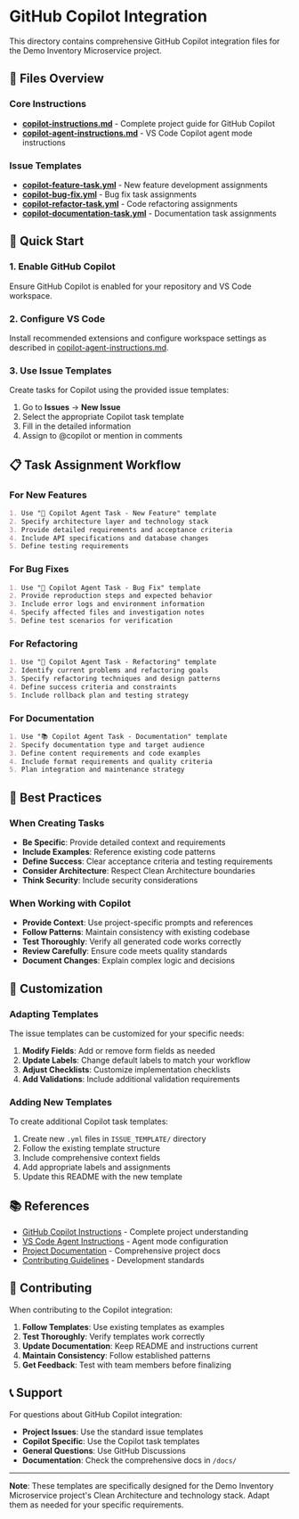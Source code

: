# GitHub Copilot Integration

This directory contains comprehensive GitHub Copilot integration files for the Demo Inventory Microservice project.

## 📁 Files Overview

### Core Instructions
- **[copilot-instructions.md](copilot-instructions.md)** - Complete project guide for GitHub Copilot
- **[copilot-agent-instructions.md](copilot-agent-instructions.md)** - VS Code Copilot agent mode instructions

### Issue Templates
- **[copilot-feature-task.yml](ISSUE_TEMPLATE/copilot-feature-task.yml)** - New feature development assignments
- **[copilot-bug-fix.yml](ISSUE_TEMPLATE/copilot-bug-fix.yml)** - Bug fix task assignments  
- **[copilot-refactor-task.yml](ISSUE_TEMPLATE/copilot-refactor-task.yml)** - Code refactoring assignments
- **[copilot-documentation-task.yml](ISSUE_TEMPLATE/copilot-documentation-task.yml)** - Documentation task assignments

## 🚀 Quick Start

### 1. Enable GitHub Copilot
Ensure GitHub Copilot is enabled for your repository and VS Code workspace.

### 2. Configure VS Code
Install recommended extensions and configure workspace settings as described in [copilot-agent-instructions.md](copilot-agent-instructions.md).

### 3. Use Issue Templates
Create tasks for Copilot using the provided issue templates:

1. Go to **Issues** → **New Issue**
2. Select the appropriate Copilot task template
3. Fill in the detailed information
4. Assign to @copilot or mention in comments

## 📋 Task Assignment Workflow

### For New Features
```markdown
1. Use "🤖 Copilot Agent Task - New Feature" template
2. Specify architecture layer and technology stack
3. Provide detailed requirements and acceptance criteria
4. Include API specifications and database changes
5. Define testing requirements
```

### For Bug Fixes
```markdown
1. Use "🐛 Copilot Agent Task - Bug Fix" template
2. Provide reproduction steps and expected behavior
3. Include error logs and environment information
4. Specify affected files and investigation notes
5. Define test scenarios for verification
```

### For Refactoring
```markdown
1. Use "🔧 Copilot Agent Task - Refactoring" template
2. Identify current problems and refactoring goals
3. Specify refactoring techniques and design patterns
4. Define success criteria and constraints
5. Include rollback plan and testing strategy
```

### For Documentation
```markdown
1. Use "📚 Copilot Agent Task - Documentation" template
2. Specify documentation type and target audience
3. Define content requirements and code examples
4. Include format requirements and quality criteria
5. Plan integration and maintenance strategy
```

## 🎯 Best Practices

### When Creating Tasks
- **Be Specific**: Provide detailed context and requirements
- **Include Examples**: Reference existing code patterns
- **Define Success**: Clear acceptance criteria and testing requirements
- **Consider Architecture**: Respect Clean Architecture boundaries
- **Think Security**: Include security considerations

### When Working with Copilot
- **Provide Context**: Use project-specific prompts and references
- **Follow Patterns**: Maintain consistency with existing codebase
- **Test Thoroughly**: Verify all generated code works correctly
- **Review Carefully**: Ensure code meets quality standards
- **Document Changes**: Explain complex logic and decisions

## 🔧 Customization

### Adapting Templates
The issue templates can be customized for your specific needs:

1. **Modify Fields**: Add or remove form fields as needed
2. **Update Labels**: Change default labels to match your workflow
3. **Adjust Checklists**: Customize implementation checklists
4. **Add Validations**: Include additional validation requirements

### Adding New Templates
To create additional Copilot task templates:

1. Create new `.yml` files in `ISSUE_TEMPLATE/` directory
2. Follow the existing template structure
3. Include comprehensive context fields
4. Add appropriate labels and assignments
5. Update this README with the new template

## 📚 References

- [GitHub Copilot Instructions](copilot-instructions.md) - Complete project understanding
- [VS Code Agent Instructions](copilot-agent-instructions.md) - Agent mode configuration
- [Project Documentation](../docs/) - Comprehensive project docs
- [Contributing Guidelines](../docs/CONTRIBUTING.md) - Development standards

## 🤝 Contributing

When contributing to the Copilot integration:

1. **Follow Templates**: Use existing templates as examples
2. **Test Thoroughly**: Verify templates work correctly
3. **Update Documentation**: Keep README and instructions current
4. **Maintain Consistency**: Follow established patterns
5. **Get Feedback**: Test with team members before finalizing

## 📞 Support

For questions about GitHub Copilot integration:

- **Project Issues**: Use the standard issue templates
- **Copilot Specific**: Use the Copilot task templates
- **General Questions**: Use GitHub Discussions
- **Documentation**: Check the comprehensive docs in `/docs/`

---

**Note**: These templates are specifically designed for the Demo Inventory Microservice project's Clean Architecture and technology stack. Adapt them as needed for your specific requirements.